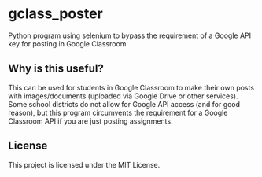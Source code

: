 # gclass_poster
Python program using selenium to bypass the requirement of a Google API key for posting in Google Classroom

## Why is this useful?
This can be used for students in Google Classroom to make their own posts with images/documents (uploaded via Google Drive or other services). Some school districts do not allow for Google API access (and for good reason), but this program circumvents the requirement for a Google Classroom API if you are just posting assignments.

## License
This project is licensed under the MIT License.
